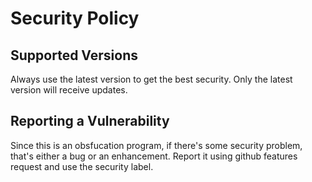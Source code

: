 # Security Policy

## Supported Versions

Always use the latest version to get the best security. Only the latest version will receive updates.

## Reporting a Vulnerability

Since this is an obsfucation program, if there's some security problem, that's either a bug or an enhancement. Report it using github features request and use the security label.
